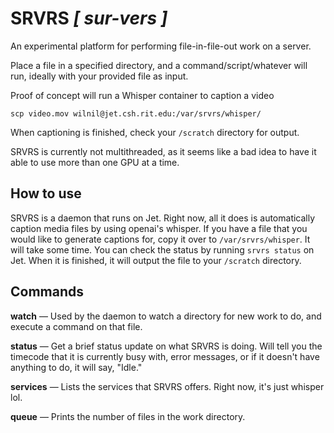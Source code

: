 # SRVRS *[ sur-vers ]*

An experimental platform for performing file-in-file-out work on a server.

Place a file in a specified directory, and a command/script/whatever will run, ideally with your provided file as input.

Proof of concept will run a Whisper container to caption a video

`scp video.mov wilnil@jet.csh.rit.edu:/var/srvrs/whisper/`

When captioning is finished, check your `/scratch` directory for output.

SRVRS is currently not multithreaded, as it seems like a bad idea to have it able to use more than one GPU at a time.

## How to use

SRVRS is a daemon that runs on Jet. Right now, all it does is automatically caption media files by using openai's whisper. If you have a file that you would like to generate captions for, copy it over to `/var/srvrs/whisper`. It will take some time. You can check the status by running `srvrs status` on Jet. When it is finished, it will output the file to your `/scratch` directory.

## Commands

**watch** — Used by the daemon to watch a directory for new work to do, and execute a command on that file.

**status** — Get a brief status update on what SRVRS is doing. Will tell you the timecode that it is currently busy with, error messages, or if it doesn't have anything to do, it will say, "Idle."

**services** — Lists the services that SRVRS offers. Right now, it's just whisper lol.

**queue** — Prints the number of files in the work directory.
